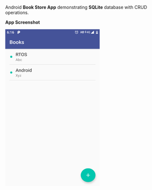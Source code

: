Android **Book Store App** demonstrating **SQLite** database with CRUD operations.

**App Screenshot**

<img src="images/app_screenshot.png" height="500" width="300">
